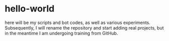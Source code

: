 # hello-world
here will be my scripts and bot codes, as well as various experiments.
Subsequently, I will rename the repository and start adding real projects, but in the meantime I am undergoing training from GitHub.
